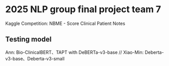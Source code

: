 # 2025 NLP group final project team 7

Kaggle Competition:
NBME - Score Clinical Patient Notes

## Testing model
Ann: Bio-ClinicalBERT、TAPT with DeBERTa-v3-base //
Xiao-Min: Deberta-v3-base、Deberta-v3-small

